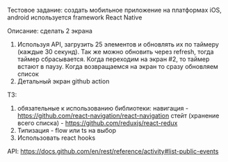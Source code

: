 Тестовое задание: создать мобильное приложение на платформах iOS, android используется framework React Native
 
Описание: сделать 2 экрана
1) Используя API, загрузить 25 элементов и обновлять их по таймеру (каждые 30 секунд). Так же можно обновить через refresh, тогда таймер сбрасывается. Когда переходим на экран #2, то таймер встают в паузу. Когда возвращаемся на экран то сразу обновляем список
2) Детальный экран github action
 
ТЗ:
1) обязательные к использованию библиотеки:
навигация - https://github.com/react-navigation/react-navigation
стейт (хранение всего списка) - https://github.com/reduxjs/react-redux
2) Типизация - flow или ts на выбор
3) Использовать react hooks
 
API: https://docs.github.com/en/rest/reference/activity#list-public-events
